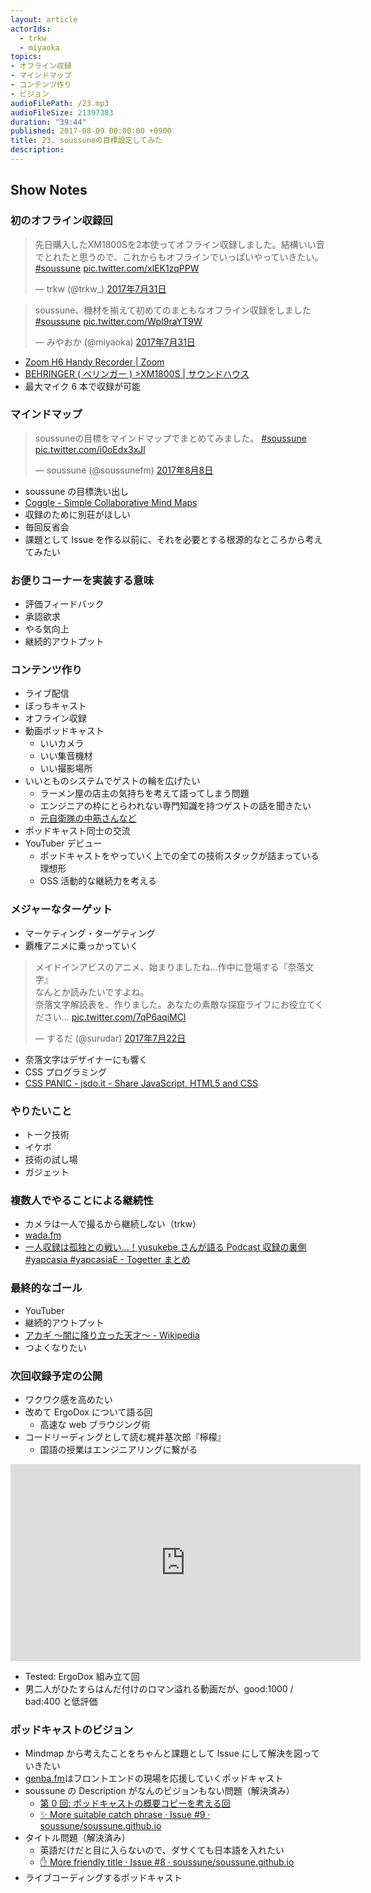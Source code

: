 ```yaml
---
layout: article
actorIds:
  - trkw
  - miyaoka
topics:
- オフライン収録
- マインドマップ
- コンテンツ作り
- ビジョン
audioFilePath: /23.mp3
audioFileSize: 21397383
duration: "39:44"
published: 2017-08-09 00:00:00 +0900
title: 23. soussuneの目標設定してみた
description:
---
```


## Show Notes

### 初のオフライン収録回

<blockquote class="twitter-tweet" data-lang="ja"><p lang="ja" dir="ltr">先日購入したXM1800Sを2本使ってオフライン収録しました。結構いい音でとれたと思うので、これからもオフラインでいっぱいやっていきたい。 <a href="https://twitter.com/hashtag/soussune?src=hash">#soussune</a> <a href="https://t.co/xlEK1zqPPW">pic.twitter.com/xlEK1zqPPW</a></p>&mdash; trkw (@trkw_) <a href="https://twitter.com/trkw_/status/891989774797385728">2017年7月31日</a></blockquote>

<blockquote class="twitter-tweet" data-lang="ja"><p lang="ja" dir="ltr">soussune、機材を揃えて初めてのまともなオフライン収録をしました <a href="https://twitter.com/hashtag/soussune?src=hash">#soussune</a> <a href="https://t.co/WpI9raYT9W">pic.twitter.com/WpI9raYT9W</a></p>&mdash; みやおか (@miyaoka) <a href="https://twitter.com/miyaoka/status/891983171864088576">2017年7月31日</a></blockquote>

* [Zoom H6 Handy Recorder \| Zoom](https://www.zoom.co.jp/ja/products/field-video-recording/field-recording/h6-handy-recorder)
* [BEHRINGER ( ベリンガー ) >XM1800S \| サウンドハウス](http://www.soundhouse.co.jp/products/detail/item/19368/)
* 最大マイク 6 本で収録が可能

### マインドマップ

<blockquote class="twitter-tweet" data-lang="ja"><p lang="ja" dir="ltr">soussuneの目標をマインドマップでまとめてみました。 <a href="https://twitter.com/hashtag/soussune?src=hash">#soussune</a> <a href="https://t.co/i0oEdx3xJl">pic.twitter.com/i0oEdx3xJl</a></p>&mdash; soussune (@soussunefm) <a href="https://twitter.com/soussunefm/status/894811650464690177">2017年8月8日</a></blockquote>

* soussune の目標洗い出し
* [Coggle - Simple Collaborative Mind Maps](https://coggle.it/)
* 収録のために別荘がほしい
* 毎回反省会
* 課題として Issue を作る以前に、それを必要とする根源的なところから考えてみたい

### お便りコーナーを実装する意味

* 評価フィードバック
* 承認欲求
* やる気向上
* 継続的アウトプット

### コンテンツ作り

* ライブ配信
* ぼっちキャスト
* オフライン収録
* 動画ポッドキャスト
  * いいカメラ
  * いい集音機材
  * いい撮影場所
* いいとものシステムでゲストの輪を広げたい
  * ラーメン屋の店主の気持ちを考えて語ってしまう問題
  * エンジニアの枠にとらわれない専門知識を持つゲストの話を聞きたい
  * [元自衛隊の中筋さんなど](/episode/11/)
* ポッドキャスト同士の交流
* YouTuber デビュー
  * ポッドキャストをやっていく上での全ての技術スタックが詰まっている理想形
  * OSS 活動的な継続力を考える

### メジャーなターゲット

* マーケティング・ターゲティング
* 覇権アニメに乗っかっていく

<blockquote class="twitter-tweet" data-lang="ja"><p lang="ja" dir="ltr">メイドインアビスのアニメ、始まりましたね…作中に登場する『奈落文字』<br>なんとか読みたいですよね。<br>奈落文字解読表を、作りました。あなたの素敵な探窟ライフにお役立てください… <a href="https://t.co/7qP6aqiMCl">pic.twitter.com/7qP6aqiMCl</a></p>&mdash; するだ (@surudar) <a href="https://twitter.com/surudar/status/888668644598628353">2017年7月22日</a></blockquote>

* 奈落文字はデザイナーにも響く
* CSS プログラミング
* [CSS PANIC - jsdo.it - Share JavaScript, HTML5 and CSS](http://jsdo.it/GeckoTang/4rXg)

### やりたいこと

* トーク技術
* イケボ
* 技術の試し場
* ガジェット

### 複数人でやることによる継続性

* カメラは一人で撮るから継続しない（trkw）
* [wada.fm](http://www.wada.fm/)
* [一人収録は孤独との戦い…！yusukebe さんが語る Podcast 収録の裏側 #yapcasia #yapcasiaE - Togetter まとめ](https://togetter.com/li/863485)

### 最終的なゴール

* YouTuber
* 継続的アウトプット
* [アカギ 〜闇に降り立った天才〜 - Wikipedia](https://ja.wikipedia.org/wiki/%E3%82%A2%E3%82%AB%E3%82%AE_%E3%80%9C%E9%97%87%E3%81%AB%E9%99%8D%E3%82%8A%E7%AB%8B%E3%81%A3%E3%81%9F%E5%A4%A9%E6%89%8D%E3%80%9C)
* つよくなりたい

### 次回収録予定の公開

* ワクワク感を高めたい
* 改めて ErgoDox について語る回
  * 高速な web ブラウジング術
* コードリーディングとして読む梶井基次郎『檸檬』
  * 国語の授業はエンジニアリングに繋がる

<iframe width="560" height="315" src="https://www.youtube.com/embed/00XoEWDcQaE" frameborder="0" allowfullscreen></iframe>

* Tested: ErgoDox 組み立て回
* 男二人がひたすらはんだ付けのロマン溢れる動画だが、good:1000 / bad:400 と低評価

### ポッドキャストのビジョン

* Mindmap から考えたことをちゃんと課題として Issue にして解決を図っていきたい
* [genba.fm](https://genba.fm/)はフロントエンドの現場を応援していくポッドキャスト
* soussune の Description がなんのビジョンもない問題（解決済み）
  * [第 0 回: ポッドキャストの概要コピーを考える回](/episode/0/)
  * [✨ More suitable catch phrase · Issue #9 · soussune/soussune.github.io](https://github.com/soussune/soussune.github.io/issues/9)
* タイトル問題（解決済み）
  * 英語だけだと目に入らないので、ダサくても日本語を入れたい
  * [✋ More friendly title · Issue #8 · soussune/soussune.github.io](https://github.com/soussune/soussune.github.io/issues/8)
* ライブコーディングするポッドキャスト

